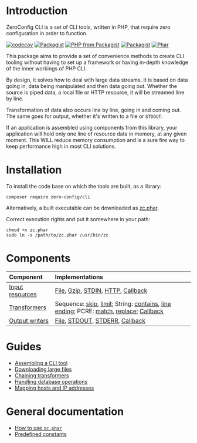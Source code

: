 # Introduction

ZeroConfig CLI is a set of CLI tools, written in PHP, that require zero
configuration in order to function.

[![codecov](https://codecov.io/bb/zeroconfig/cli/branch/master/graph/badge.svg)](https://codecov.io/bb/zeroconfig/cli)
[![Packagist](https://img.shields.io/packagist/v/zero-config/cli.svg)](https://packagist.org/packages/zero-config/cli)
[![PHP from Packagist](https://img.shields.io/packagist/php-v/zero-config/cli.svg)](https://secure.php.net/)
[![Packagist](https://img.shields.io/packagist/l/zero-config/cli.svg)](https://github.com/ZeroConfig/CLI/blob/master/LICENSE)
[![Phar](https://img.shields.io/badge/Phar-download-brightgreen.svg)](https://bitbucket.org/zeroconfig/cli/downloads/zc.phar)

This package aims to provide a set of convenience methods to create CLI tooling
without having to set up a framework or having in-depth knowledge of the inner
workings of PHP CLI.

By design, it solves how to deal with large data streams. It is based on data
going in, data being manipulated and then data going out. Whether the source is
piped data, a local file or HTTP resource, it will be streamed line by line.

Transformation of data also occurs line by line, going in and coming out. The
same goes for output, whether it's written to a file or `STDOUT`.

If an application is assembled using components from this library, your
application will hold only one line of resource data in memory, at any given
moment. This WILL reduce memory consumption and is a sure fire way to keep
performance high in most CLI solutions.

# Installation

To install the code base on which the tools are built, as a library:

```
composer require zero-config/cli
```

Alternatively, a built executable can be downloaded as 
[zc.phar](https://bitbucket.org/zeroconfig/cli/downloads/zc.phar).

Correct execution rights and put it somewhere in your path:

```
chmod +x zc.phar
sudo ln -s /path/to/zc.phar /usr/bin/zc 
```

# Components

| Component                            | Implementations                                                                                                                                                                                                                                                                                                                                                        |
|:-------------------------------------|:-----------------------------------------------------------------------------------------------------------------------------------------------------------------------------------------------------------------------------------------------------------------------------------------------------------------------------------------------------------------------|
| [Input resources](docs/input.md)     | [File](docs/input/file.md), [Gzip](docs/input/gzip.md), [STDIN](docs/input/stdin.md), [HTTP](docs/input/http.md), [Callback](docs/input/callback.md)                                                                                                                                                                                                                   |
| [Transformers](docs/transformers.md) | Sequence: [skip](docs/transformers/sequence/skip.md), [limit](docs/transformers/sequence/limit.md); String: [contains](docs/transformers/string/contains.md), [line ending](docs/transformers/string/line-ending.md); PCRE: [match](docs/transformers/pcre/match.md), [replace](docs/transformers/pcre/replace.md); [Callback](docs/transformers/callback/callback.md) |
| [Output writers](docs/output.md)     | [File](docs/output/file.md), [STDOUT](docs/output/stdout-stderr.md), [STDERR](docs/output/stdout-stderr.md), [Callback](docs/output/callback.md)                                                                                                                                                                                                                       |

# Guides

- [Assembling a CLI tool](docs/guides/example-application.md)
- [Downloading large files](docs/guides/downloading-large-files.md)
- [Chaining transformers](docs/guides/chaining-transformers.md)
- [Handling database operations](docs/guides/database-operations.md)
- [Mapping hosts and IP addresses](docs/guides/mapping-hosts-and-ip-addresses.md)

# General documentation

- [How to use `zc.phar`](docs/zc-usage.md)
- [Predefined constants](docs/constants.md)
